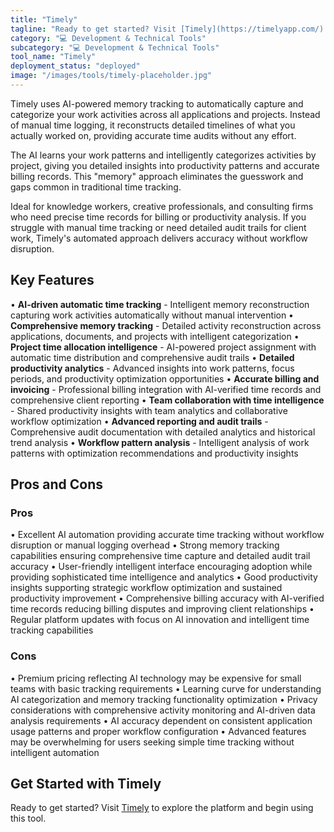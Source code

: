 ```yaml
---
title: "Timely"
tagline: "Ready to get started? Visit [Timely](https://timelyapp.com/) to explore the platform and begin using this tool...."
category: "💻 Development & Technical Tools"
subcategory: "💻 Development & Technical Tools"
tool_name: "Timely"
deployment_status: "deployed"
image: "/images/tools/timely-placeholder.jpg"
---
```

Timely uses AI-powered memory tracking to automatically capture and categorize your work activities across all applications and projects. Instead of manual time logging, it reconstructs detailed timelines of what you actually worked on, providing accurate time audits without any effort.

The AI learns your work patterns and intelligently categorizes activities by project, giving you detailed insights into productivity patterns and accurate billing records. This "memory" approach eliminates the guesswork and gaps common in traditional time tracking.

Ideal for knowledge workers, creative professionals, and consulting firms who need precise time records for billing or productivity analysis. If you struggle with manual time tracking or need detailed audit trails for client work, Timely's automated approach delivers accuracy without workflow disruption.

## Key Features

• **AI-driven automatic time tracking** - Intelligent memory reconstruction capturing work activities automatically without manual intervention
• **Comprehensive memory tracking** - Detailed activity reconstruction across applications, documents, and projects with intelligent categorization
• **Project time allocation intelligence** - AI-powered project assignment with automatic time distribution and comprehensive audit trails
• **Detailed productivity analytics** - Advanced insights into work patterns, focus periods, and productivity optimization opportunities
• **Accurate billing and invoicing** - Professional billing integration with AI-verified time records and comprehensive client reporting
• **Team collaboration with time intelligence** - Shared productivity insights with team analytics and collaborative workflow optimization
• **Advanced reporting and audit trails** - Comprehensive audit documentation with detailed analytics and historical trend analysis
• **Workflow pattern analysis** - Intelligent analysis of work patterns with optimization recommendations and productivity insights

## Pros and Cons

### Pros
• Excellent AI automation providing accurate time tracking without workflow disruption or manual logging overhead
• Strong memory tracking capabilities ensuring comprehensive time capture and detailed audit trail accuracy
• User-friendly intelligent interface encouraging adoption while providing sophisticated time intelligence and analytics
• Good productivity insights supporting strategic workflow optimization and sustained productivity improvement
• Comprehensive billing accuracy with AI-verified time records reducing billing disputes and improving client relationships
• Regular platform updates with focus on AI innovation and intelligent time tracking capabilities

### Cons
• Premium pricing reflecting AI technology may be expensive for small teams with basic tracking requirements
• Learning curve for understanding AI categorization and memory tracking functionality optimization
• Privacy considerations with comprehensive activity monitoring and AI-driven data analysis requirements
• AI accuracy dependent on consistent application usage patterns and proper workflow configuration
• Advanced features may be overwhelming for users seeking simple time tracking without intelligent automation

## Get Started with Timely

Ready to get started? Visit [Timely](https://timelyapp.com/) to explore the platform and begin using this tool.